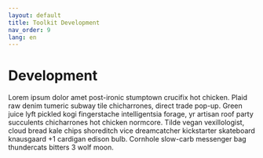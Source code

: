 ```yaml
---
layout: default
title: Toolkit Development
nav_order: 9
lang: en
---
```


# Development

Lorem ipsum dolor amet post-ironic stumptown crucifix hot chicken. Plaid raw denim tumeric subway tile chicharrones, direct trade pop-up. Green juice lyft pickled kogi fingerstache intelligentsia forage, yr artisan roof party succulents chicharrones hot chicken normcore. Tilde vegan vexillologist, cloud bread kale chips shoreditch vice dreamcatcher kickstarter skateboard knausgaard +1 cardigan edison bulb. Cornhole slow-carb messenger bag thundercats bitters 3 wolf moon.
